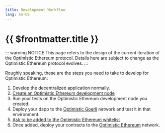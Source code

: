 ```yaml
---
title: Development Workflow
lang: en-US
---
```


# {{ $frontmatter.title }}

::: warning NOTICE
This page refers to the design of the current iteration of the Optimistic Ethereum protocol.
Details here are subject to change as the Optimistic Ethereum protocol evolves.
:::

Roughly speaking, these are the steps you need to take to develop for Optimistic
Ethereum:

1. Develop the decentralized application normally.
1. [Create an Optimistic Ethereum development node](/docs/developers/l2/dev-node.html)
1. Run your tests on the Optimistic Ethereum development node you created.
1. Deploy your dapp to the [Optimistic 
   Goerli](/docs/infra/networks.html#optimistic-goerli) network and test it in that
   environment.
1. [Ask to be added to the Optimistic Ethereum whitelist](https://docs.google.com/forms/d/e/1FAIpQLSdKyXpXY1C4caWD3baQBK1dPjEboOJ9dpj9flc-ursqq8KU0w/viewform)    
1. Once added, deploy your contracts to the 
   [Optimistic Ethereum](/docs/infra/networks.html#optimistic-ethereum) network. 
